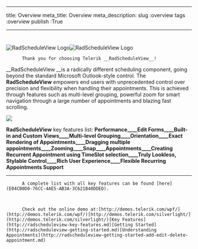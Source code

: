___
title: Overview
meta_title: Overview
meta_description: 
slug :overview
tags :overview
publish :True
___


# 

![RadScheduleView Logo](Media\scheduleview_logo.png)![RadScheduleView Logo](Media\scheduleview_silverlight_logo.png)


          Thank you for choosing Telerik __RadScheduleView__!
        

__RadScheduleView __is a radically different scheduling component, going beyond the standard Microsoft Outlook-style control. The __RadScheduleView__ empowers end users with unprecedented control over precision and flexibility when handling their appointments. This is achieved through features such as multi-level grouping, powerful zoom for smart navigation through a large number of appointments and blazing fast scrolling.
        

![](Media\scheduleview_overview_030.png.png)

__RadScheduleView__ key features list:
        __Performance____Edit Forms____Built-in and Custom Views____Multi-level Grouping____Orientation____Exact Rendering of Appointments____Dragging multiple appointments____Zooming____Snap____Appointments____Creating Recurrent Appointment using TimeSlot selection____Truly Lookless, Stylable Control____Rich User Experience____Flexible Recurring Appointments Support__

____


          A complete list with all key features can be found [here](E04CB0D0-76CC-4AE5-AB3A-3C621B40DDED).
        


          Check out the online demo at:[http://demos.telerik.com/wpf/](http://demos.telerik.com/wpf/)[http://demos.telerik.com/silverlight/](http://demos.telerik.com/silverlight/)[Key Features](http://radscheduleview-key-features.md)[Getting Started](http://radscheduleview-getting-started.md)[Understanding Appointments](http://radscheduleview-getting-started-add-edit-delete-appointment.md)
